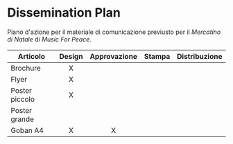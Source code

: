 # Dissemination Plan

Piano d'azione per il materiale di comunicazione previusto per il _Mercatino di Natale_ di _Music For Peace_.

| Articolo  		| Design   | Approvazione  | Stampa  | Distribuzione |
| ---       		| :---:    | :---:         | :---:   | :---:         |
| Brochure  		| X        |               |         |               | 
| Flyer				| X        |               |         |               |
| Poster piccolo    | X        |               |         |               |
| Poster grande   	|          |               |         |               |
| Goban A4  		| X        | X             |         |               |